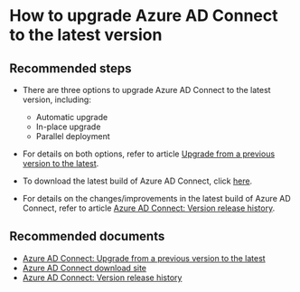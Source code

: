 <properties
    pageTitle="How to upgrade Azure AD Connect to the latest version"
    description="How to upgrade Azure AD Connect to the latest version"
    service="microsoft.aad"
    resource="Microsoft_AAD_IAM"
    authors="cychua"
    displayOrder="3222"
    selfHelpType="resource"
    supportTopicIds=""
    resourceTags=""
    productPesIds=""
    cloudEnvironments="public"
	articleId="32f0e973-4d2a-4254-ad49-c384658e6cf6"
/>

# How to upgrade Azure AD Connect to the latest version

## **Recommended steps**
* There are three options to upgrade Azure AD Connect to the latest version, including:
  * Automatic upgrade
  * In-place upgrade
  * Parallel deployment

* For details on both options, refer to article [Upgrade from a previous version to the latest](https://docs.microsoft.com/azure/active-directory/connect/active-directory-aadconnect-upgrade-previous-version).

* To download the latest build of Azure AD Connect, click [here](https://www.microsoft.com/download/details.aspx?id=47594).

* For details on the changes/improvements in the latest build of Azure AD Connect, refer to article [Azure AD Connect: Version release history](https://docs.microsoft.com/azure/active-directory/connect/active-directory-aadconnect-version-history).

## **Recommended documents**
* [Azure AD Connect: Upgrade from a previous version to the latest](https://docs.microsoft.com/azure/active-directory/connect/active-directory-aadconnect-upgrade-previous-version)  
* [Azure AD Connect download site](https://www.microsoft.com/download/details.aspx?id=47594)  
* [Azure AD Connect: Version release history](https://docs.microsoft.com/azure/active-directory/connect/active-directory-aadconnect-version-history)  
